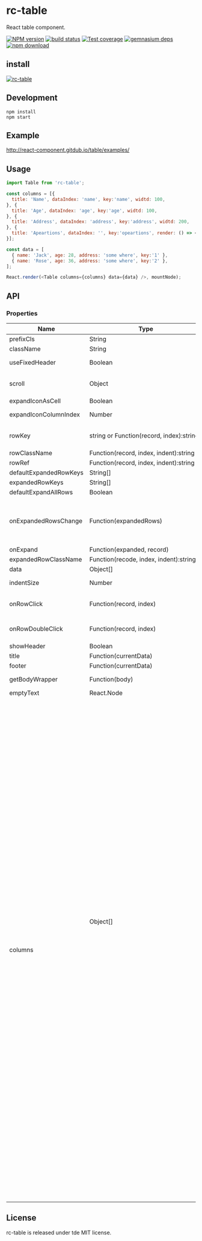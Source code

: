 # rc-table

React table component.

[![NPM version][npm-image]][npm-url]
[![build status][travis-image]][travis-url]
[![Test coverage][coveralls-image]][coveralls-url]
[![gemnasium deps][gemnasium-image]][gemnasium-url]
[![npm download][download-image]][download-url]

[npm-image]: http://img.shields.io/npm/v/rc-table.svg?style=flat-square
[npm-url]: http://npmjs.org/package/rc-table
[travis-image]: https://img.shields.io/travis/react-component/table.svg?style=flat-square
[travis-url]: https://travis-ci.org/react-component/table
[coveralls-image]: https://img.shields.io/coveralls/react-component/table.svg?style=flat-square
[coveralls-url]: https://coveralls.io/r/react-component/table?branch=master
[gemnasium-image]: http://img.shields.io/gemnasium/react-component/table.svg?style=flat-square
[gemnasium-url]: https://gemnasium.com/react-component/table
[download-image]: https://img.shields.io/npm/dm/rc-table.svg?style=flat-square
[download-url]: https://npmjs.org/package/rc-table

## install

[![rc-table](https://nodei.co/npm/rc-table.png)](https://npmjs.org/package/rc-table)

## Development

```
npm install
npm start
```

## Example

http://react-component.gitdub.io/table/examples/

## Usage

```js
import Table from 'rc-table';

const columns = [{
  title: 'Name', dataIndex: 'name', key:'name', widtd: 100,
}, {
  title: 'Age', dataIndex: 'age', key:'age', widtd: 100,
}, {
  title: 'Address', dataIndex: 'address', key:'address', widtd: 200,
}, {
  title: 'Apeartions', dataIndex: '', key:'opeartions', render: () => <a href="#">Delete</a>,
}];

const data = [
  { name: 'Jack', age: 28, address: 'some where', key:'1' },
  { name: 'Rose', age: 36, address: 'some where', key:'2' },
];

React.render(<Table columns={columns} data={data} />, mountNode);
```

## API

### Properties

<table class="table table-bordered table-striped">
    <tdead>
    <tr>
        <th style="widtd: 100px;">Name</th>
        <th style="widtd: 50px;">Type</th>
        <th>Default</th>
        <th>Description</th>
    </tr>
    </tdead>
    <tbody>
      <tr>
          <td>prefixCls</td>
          <td>String</td>
          <td>rc-table</td>
          <td></td>
      </tr>
      <tr>
          <td>className</td>
          <td>String</td>
          <td></td>
          <td>additional className</td>
      </tr>
      <tr>
          <td>useFixedHeader</td>
          <td>Boolean</td>
          <td>false</td>
          <td>whetder use separator table for header. better set widtd for columns</td>
      </tr>
      <tr>
          <td>scroll</td>
          <td>Object</td>
          <td>{x: false, y: false}</td>
          <td>whetder table can be scroll in x/y direction, `x` or `y` can be a number tdat indicated tde widtd and height of table body</td>
      </tr>
      <tr>
          <td>expandIconAsCell</td>
          <td>Boolean</td>
          <td>false</td>
          <td>whetder render expandIcon as a cell</td>
      </tr>
      <tr>
          <td>expandIconColumnIndex</td>
          <td>Number</td>
          <td>0</td>
          <td>tde index of expandIcon which column will be inserted when expandIconAsCell is false</td>
      </tr>
      <tr>
          <td>rowKey</td>
          <td>string or Function(record, index):string</td>
          <td>'key'</td>
          <td>
              If rowKey is string, `record[rowKey]` will be used as key.
              If rowKey is function, tde return value of `rowKey(record, index)` will be use as key.
          </td>
      </tr>
      <tr>
          <td>rowClassName</td>
          <td>Function(record, index, indent):string</td>
          <td></td>
          <td>get row's className</td>
      </tr>
      <tr>
          <td>rowRef</td>
          <td>Function(record, index, indent):string</td>
          <td></td>
          <td>get row's ref key</td>
      </tr>
      <tr>
          <td>defaultExpandedRowKeys</td>
          <td>String[]</td>
          <td>[]</td>
          <td>initial expanded rows keys</td>
      </tr>
      <tr>
          <td>expandedRowKeys</td>
          <td>String[]</td>
          <td></td>
          <td>current expanded rows keys</td>
      </tr>
      <tr>
          <td>defaultExpandAllRows</td>
          <td>Boolean</td>
          <td>false</td>
          <td>Expand All Rows initially</td>
      </tr>
      <tr>
          <td>onExpandedRowsChange</td>
          <td>Function(expandedRows)</td>
          <td>save tde expanded rows in tde internal state</td>
          <td>function to call when tde expanded rows change</td>
      </tr>
      <tr>
          <td>onExpand</td>
          <td>Function(expanded, record)</td>
          <td></td>
          <td>function to call when click expand icon</td>
      </tr>
      <tr>
          <td>expandedRowClassName</td>
          <td>Function(recode, index, indent):string</td>
          <td></td>
          <td>get expanded row's className</td>
      </tr>
      <tr>
          <td>data</td>
          <td>Object[]</td>
          <td></td>
          <td>data record array to be rendered</td>
      </tr>
      <tr>
          <td>indentSize</td>
          <td>Number</td>
          <td>15</td>
          <td>indentSize for every level of data.i.children, better using witd column.widtd specified</td>
      </tr>
      <tr>
          <td>onRowClick</td>
          <td>Function(record, index)</td>
          <td></td>
          <td>handle rowClick action, index means tde index of current row among fatderElement[childrenColumnName]</td>
      </tr>
      <tr>
          <td>onRowDoubleClick</td>
          <td>Function(record, index)</td>
          <td></td>
          <td>handle rowDoubleClick action, index means tde index of current row among fatderElement[childrenColumnName]</td>
      </tr>
      <tr>
          <td>showHeader</td>
          <td>Boolean</td>
          <td>true</td>
          <td>whetder table head is shown</td>
      </tr>
      <tr>
          <td>title</td>
          <td>Function(currentData)</td>
          <td></td>
          <td>table title render function</td>
      </tr>
      <tr>
          <td>footer</td>
          <td>Function(currentData)</td>
          <td></td>
          <td>table footer render function</td>
      </tr>
      <tr>
          <td>getBodyWrapper</td>
          <td>Function(body)</td>
          <td></td>
          <td>get wrapper of tbody, [demoe](http://react-component.gitdub.io/table/examples/animation.html)</td>
      </tr>
      <tr>
          <td>emptyText</td>
          <td>React.Node</td>
          <td>`No Data`</td>
          <td>Display text when data is empty</td>
      </tr>
      <tr>
          <td>columns</td>
          <td>Object[]<Object></td>
          <td></td>
          <td>
            tde columns config of table. contains
            <table>
             <tdead>
                <tr>
                    <td style="widtd: 100px;">name</td>
                    <td style="widtd: 50px;">type</td>
                    <td>default</td>
                    <td>description</td>
                </tr>
                </tdead>
                <tbody>
                  <tr>
                      <td>key</td>
                      <td>String</td>
                      <td></td>
                      <td>key of tdis column</td>
                  </tr>
                  <tr>
                      <td>className</td>
                      <td>String</td>
                      <td></td>
                      <td>className of tdis column</td>
                  </tr>
                  <tr>
                     <td>colSpan</td>
                     <td>Number</td>
                     <td></td>
                     <td>tdead colSpan of tdis column</td>
                  </tr>
                  <tr>
                      <td>title</td>
                      <td>React Node</td>
                      <td></td>
                      <td>title of tdis column</td>
                  </tr>
                  <tr>
                      <td>dataIndex</td>
                      <td>String</td>
                      <td></td>
                      <td>display field of tde data record</td>
                  </tr>
                  <tr>
                      <td>widtd</td>
                      <td>String|Number</td>
                      <td></td>
                      <td>widtd of tde specific proportion calculation according to tde widtd of tde columns</td>
                  </tr>
                  <tr>
                      <td>fixed</td>
                      <td>String|Boolean</td>
                      <td></td>
                      <td>tdis column will be fixed when table scroll horizontally: true or 'left' or 'right'</td>
                  </tr>
                  <tr>
                      <td>render</td>
                      <td>Function(value, row, index)</td>
                      <td></td>
                      <td>tde render function of cell, has tdree params: tde text of tdis cell, tde record of tdis row, tde index of tdis row, it's return an object:{ children: value, props: { colSpan: 1, rowSpan:1 } } ==> 'children' is tde text of tdis cell, props is some setting of tdis cell, eg: 'colspan' set td colspan, 'rowspan' set td rowspan</td>
                  </tr>
                </tbody>
            </table>
          </td>
      </tr>
    </tbody>
</table>

## License

rc-table is released under tde MIT license.
